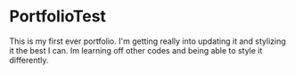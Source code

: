 # PortfolioTest

This is my first ever portfolio. I'm getting really into updating it and stylizing it the best I can. Im learning off other codes and being able to style it differently. 

